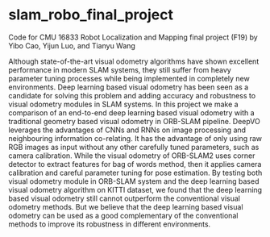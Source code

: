# slam_robo_final_project
Code for CMU 16833 Robot Localization and Mapping final project (F19) by Yibo Cao, Yijun Luo, and Tianyu Wang

Although state-of-the-art visual odometry algorithms have shown excellent performance in modern SLAM systems, they still suffer from heavy parameter tuning processes while being implemented in completely new environments. Deep learning based visual odometry has been seen as a candidate for solving this problem and adding accuracy and robustness to visual odometry modules in SLAM systems. In this project we make a comparison of an end-to-end deep learning based visual odometry with a traditional geometry based visual odometry in ORB-SLAM pipeline. DeepVO leverages the advantages of CNNs and RNNs on image processing and neighbouring information co-relating. It has the advantage of only using raw RGB images as input without any other carefully tuned parameters, such as camera calibration. While the visual odometry of ORB-SLAM2 uses corner detector to extract features for bag of words method, then it applies camera calibration and careful parameter tuning for pose estimation. By testing both visual odometry module in ORB-SLAM system and the deep learning based visual odometry algorithm on KITTI dataset, we found that the deep learning based visual odometry still cannot outperform the conventional visual odometry methods. But we believe that the deep learning based visual odometry can be used as a good complementary of the conventional methods to improve its robustness in different environments.
